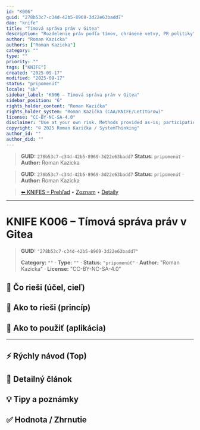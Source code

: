 ```yaml
---
id: "K006"
guid: "278b53c7-c34d-42b5-8969-3d22e63badd7"
dao: "knife"
title: "Tímová správa práv v Gitea"
description: "Rozdelenie práv podľa tímov, chránené vetvy, PR politiky"
author: "Roman Kazicka"
authors: ["Roman Kazicka"]
category: ""
type: ""
priority: ""
tags: ["KNIFE"]
created: "2025-09-17"
modified: "2025-09-17"
status: "pripomenúť"
locale: "sk"
sidebar_label: "K006 – Tímová správa práv v Gitea"
sidebar_position: "6"
rights_holder_content: "Roman Kazička"
rights_holder_system: "Roman Kazička (CAA/KNIFE/LetItGrow)"
license: "CC-BY-NC-SA-4.0"
disclaimer: "Use at your own risk. Methods provided as-is; participation is voluntary and context-aware."
copyright: "© 2025 Roman Kazička / SystemThinking"
author_id: ""
author_did: ""
---
```

<!-- fm-visible: start -->
> **GUID:** `278b53c7-c34d-42b5-8969-3d22e63badd7`
> **Status:** `pripomenúť` · **Author:** Roman Kazicka
<!-- fm-visible: end -->
<!-- body:start -->

<!-- fm-visible: start -->
> **GUID:** `278b53c7-c34d-42b5-8969-3d22e63badd7`
> **Status:** `pripomenúť` · **Author:** Roman Kazicka
<!-- fm-visible: end -->
<!-- body:start -->

<!-- nav:knifes -->
> [⬅ KNIFES – Prehľad](../overview.md) • [Zoznam](../KNIFE_Overview_List.md) • [Detaily](../KNIFE_Overview_Details.md)
---
# KNIFE K006 – Tímová správa práv v Gitea
<!-- fm-visible: start -->

> **GUID:** `"278b53c7-c34d-42b5-8969-3d22e63badd7"`
>   
> **Category:** `""` · **Type:** `""` · **Status:** `"pripomenúť"` · **Author:** "Roman Kazicka" · **License:** "CC-BY-NC-SA-4.0"
<!-- fm-visible: end -->


## 🎯 Čo rieši (účel, cieľ)

## 🧩 Ako to rieši (princíp)

## 🧪 Ako to použiť (aplikácia)

---

## ⚡ Rýchly návod (Top)

## 📜 Detailný článok

## 💡 Tipy a poznámky

## ✅ Hodnota / Zhrnutie
